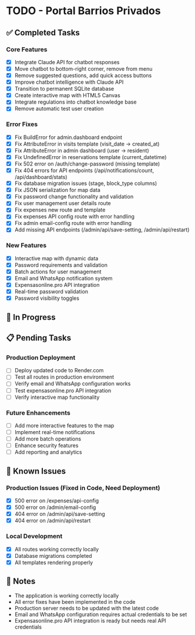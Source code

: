 # TODO - Portal Barrios Privados

## ✅ Completed Tasks

### Core Features
- [x] Integrate Claude API for chatbot responses
- [x] Move chatbot to bottom-right corner, remove from menu
- [x] Remove suggested questions, add quick access buttons
- [x] Improve chatbot intelligence with Claude API
- [x] Transition to permanent SQLite database
- [x] Create interactive map with HTML5 Canvas
- [x] Integrate regulations into chatbot knowledge base
- [x] Remove automatic test user creation

### Error Fixes
- [x] Fix BuildError for admin.dashboard endpoint
- [x] Fix AttributeError in visits template (visit_date → created_at)
- [x] Fix AttributeError in admin dashboard (user → resident)
- [x] Fix UndefinedError in reservations template (current_datetime)
- [x] Fix 502 error on /auth/change-password (missing template)
- [x] Fix 404 errors for API endpoints (/api/notifications/count, /api/dashboard/stats)
- [x] Fix database migration issues (stage, block_type columns)
- [x] Fix JSON serialization for map data
- [x] Fix password change functionality and validation
- [x] Fix user management user details route
- [x] Fix expenses new route and template
- [x] Fix expenses API config route with error handling
- [x] Fix admin email-config route with error handling
- [x] Add missing API endpoints (/admin/api/save-setting, /admin/api/restart)

### New Features
- [x] Interactive map with dynamic data
- [x] Password requirements and validation
- [x] Batch actions for user management
- [x] Email and WhatsApp notification system
- [x] Expensasonline.pro API integration
- [x] Real-time password validation
- [x] Password visibility toggles

## 🔄 In Progress

## 📋 Pending Tasks

### Production Deployment
- [ ] Deploy updated code to Render.com
- [ ] Test all routes in production environment
- [ ] Verify email and WhatsApp configuration works
- [ ] Test expensasonline.pro API integration
- [ ] Verify interactive map functionality

### Future Enhancements
- [ ] Add more interactive features to the map
- [ ] Implement real-time notifications
- [ ] Add more batch operations
- [ ] Enhance security features
- [ ] Add reporting and analytics

## 🐛 Known Issues

### Production Issues (Fixed in Code, Need Deployment)
- [x] 500 error on /expenses/api-config
- [x] 500 error on /admin/email-config  
- [x] 404 error on /admin/api/save-setting
- [x] 404 error on /admin/api/restart

### Local Development
- [x] All routes working correctly locally
- [x] Database migrations completed
- [x] All templates rendering properly

## 📝 Notes

- The application is working correctly locally
- All error fixes have been implemented in the code
- Production server needs to be updated with the latest code
- Email and WhatsApp configuration requires actual credentials to be set
- Expensasonline.pro API integration is ready but needs real API credentials
